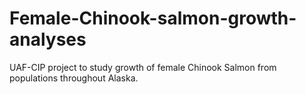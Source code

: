 # Female-Chinook-salmon-growth-analyses
UAF-CIP project to study growth of female Chinook Salmon from populations throughout Alaska.
